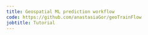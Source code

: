 ```yaml
---
title: Geospatial ML prediction workflow 
code: https://github.com/anastasiaGor/geoTrainFlow
jobtitle: Tutorial
---
```

